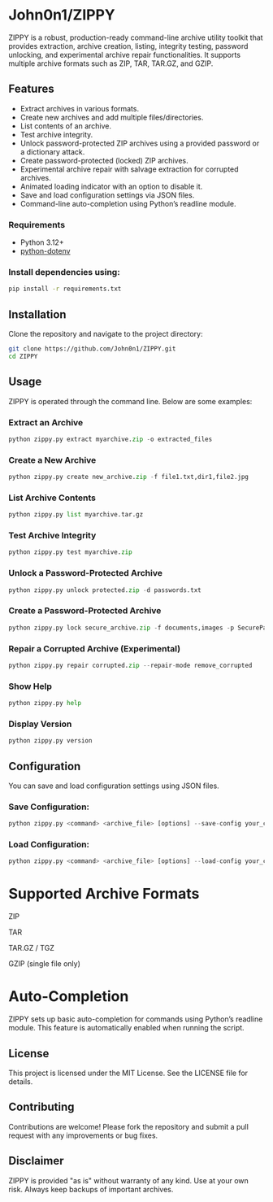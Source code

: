 # John0n1/ZIPPY

ZIPPY is a robust, production-ready command-line archive utility toolkit that provides extraction, archive creation, listing, integrity testing, password unlocking, and experimental archive repair functionalities. It supports multiple archive formats such as ZIP, TAR, TAR.GZ, and GZIP.

## Features

- Extract archives in various formats.
- Create new archives and add multiple files/directories.
- List contents of an archive.
- Test archive integrity.
- Unlock password-protected ZIP archives using a provided password or a dictionary attack.
- Create password-protected (locked) ZIP archives.
- Experimental archive repair with salvage extraction for corrupted archives.
- Animated loading indicator with an option to disable it.
- Save and load configuration settings via JSON files.
- Command-line auto-completion using Python’s readline module.

### Requirements

- Python 3.12+
- [python-dotenv](https://pypi.org/project/python-dotenv/)

### Install dependencies using:

```bash
pip install -r requirements.txt
```
## Installation

Clone the repository and navigate to the project directory:

```bash
git clone https://github.com/John0n1/ZIPPY.git
cd ZIPPY
```

## Usage

ZIPPY is operated through the command line. Below are some examples:

### Extract an Archive
```python
python zippy.py extract myarchive.zip -o extracted_files
```
### Create a New Archive
```python
python zippy.py create new_archive.zip -f file1.txt,dir1,file2.jpg
```
### List Archive Contents
```python
python zippy.py list myarchive.tar.gz
```
### Test Archive Integrity
```python
python zippy.py test myarchive.zip
```
### Unlock a Password-Protected Archive
```python
python zippy.py unlock protected.zip -d passwords.txt
```
### Create a Password-Protected Archive
```python
python zippy.py lock secure_archive.zip -f documents,images -p SecurePass
```
### Repair a Corrupted Archive (Experimental)
```python
python zippy.py repair corrupted.zip --repair-mode remove_corrupted
```
### Show Help
```python
python zippy.py help
```
### Display Version
```python
python zippy.py version
```
## Configuration

You can save and load configuration settings using JSON files.

### Save Configuration:
```python
python zippy.py <command> <archive_file> [options] --save-config your_config.json
```
### Load Configuration:
```python
python zippy.py <command> <archive_file> [options] --load-config your_config.json
```

# Supported Archive Formats

ZIP

TAR

TAR.GZ / TGZ

GZIP (single file only)


# Auto-Completion

ZIPPY sets up basic auto-completion for commands using Python’s readline module. This feature is automatically enabled when running the script.

## License

This project is licensed under the MIT License. See the LICENSE file for details.

## Contributing

Contributions are welcome! Please fork the repository and submit a pull request with any improvements or bug fixes.

## Disclaimer

ZIPPY is provided "as is" without warranty of any kind. Use at your own risk. Always keep backups of important archives.



